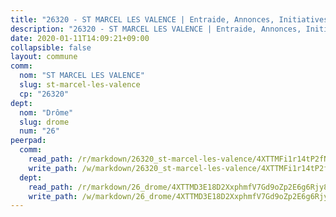 ```yaml
---
title: "26320 - ST MARCEL LES VALENCE | Entraide, Annonces, Initiatives"
description: "26320 - ST MARCEL LES VALENCE | Entraide, Annonces, Initiatives"
date: 2020-01-11T14:09:21+09:00
collapsible: false
layout: commune
comm:
  nom: "ST MARCEL LES VALENCE"
  slug: st-marcel-les-valence
  cp: "26320"
dept:
  nom: "Drôme"
  slug: drome
  num: "26"
peerpad:
  comm:
    read_path: /r/markdown/26320_st-marcel-les-valence/4XTTMFi1r14tP2fNmZLKEWAcah2vqZZbPP7fFXoim3AV1ho4m
    write_path: /w/markdown/26320_st-marcel-les-valence/4XTTMFi1r14tP2fNmZLKEWAcah2vqZZbPP7fFXoim3AV1ho4m-K3TgTfAj9msaEvGDs7azL7uww1NHMpfbv2jSf3bU2ZqpWgK66bT8DtSLvJmynyJ9cAqjuKyZLh2YmBMdKLYUgaqfHDGW51dZRAcnuw1BJJuWKw59f3k7anRkYxkxKz5mgpsoYPXw
  dept:
    read_path: /r/markdown/26_drome/4XTTMD3E18D2XxphmfV7Gd9oZp2E6g6Rjy8yoyyuT4SyeeDZv
    write_path: /w/markdown/26_drome/4XTTMD3E18D2XxphmfV7Gd9oZp2E6g6Rjy8yoyyuT4SyeeDZv-K3TgUGX4nG6FnUgVjDeodHJBzD4Z7jTqAJwquijk1LCW8AWc9CAemuRZDQCZC8aha3sgQcHNRUHizJ1bQGiTeNjxAKKxoxsNxcJ7pjGzQ4icP1ftCA9sHED31LddZbCgpf6zkM4Q
---
```


